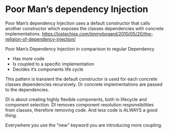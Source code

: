 # Poor Man’s dependency Injection

Poor Man’s dependency Injection uses a default constructor that calls another constructor which exposes the classes dependencies with concrete implementations. <https://lostechies.com/jimmybogard/2010/05/20/the-religion-of-dependency-injection/>

Poor Man’s Dependency Injection in comparison to regular Dependency

- Has more code
- Is coupled to a specific implementation
- Decides it’s components life cycle

This pattern is transient the default constructor is used for each concrete classes dependencies recursively. Or concrete implementations are passed to the dependencies.

DI is about creating highly flexible components, both in lifecycle and component selection.  DI removes component resolution responsibilities from classes, therefore removing code.  And less code is ALWAYS a good thing.

Everywhere you use the "new" keyword you are introducing more coupling. 